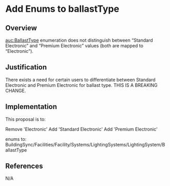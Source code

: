 # Add Enums to ballastType

## Overview

<auc:BallastType> enumeration does not distinguish between “Standard Electronic” and “Premium Electronic” values (both are mapped to “Electronic”).

## Justification

There exists a need for certain users to differentiate between Standard Electronic and Premium Electronic for ballast type. THIS IS A BREAKING CHANGE.

## Implementation

This proposal is to:

Remove 'Electronic'
Add 'Standard Electronic'
Add 'Premium Electronic'

enums to:
BuildingSync/Facilities/Facility/Systems/LightingSystems/LightingSystem/BallastType

## References

N/A
